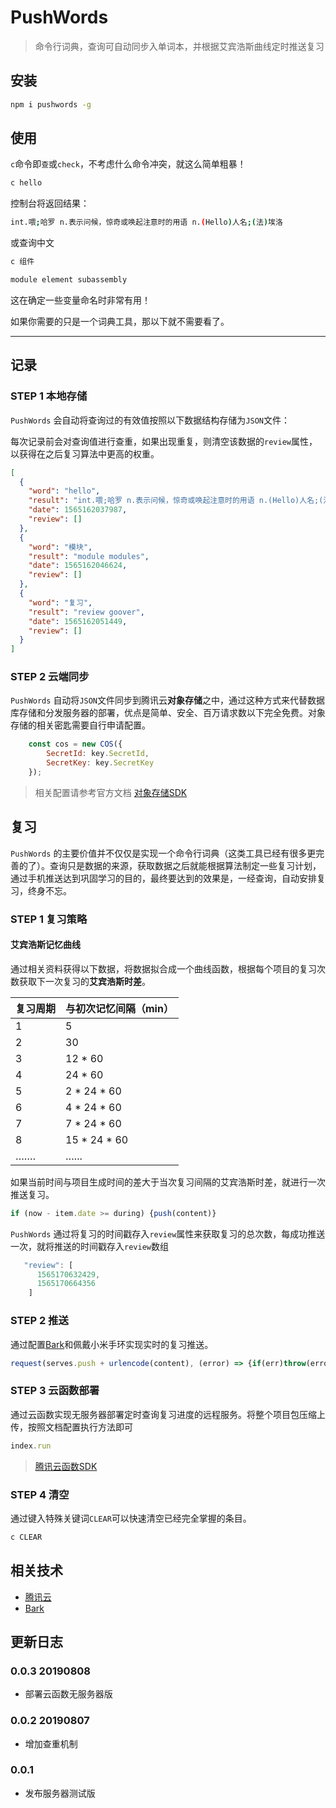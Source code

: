 # PushWords

> 命令行词典，查询可自动同步入单词本，并根据艾宾浩斯曲线定时推送复习

## 安装

```bash
npm i pushwords -g
```

## 使用

`c`命令即`查`或`check`，不考虑什么命令冲突，就这么简单粗暴！

```bash
c hello
```

控制台将返回结果：

```bash
int.喂;哈罗 n.表示问候，惊奇或唤起注意时的用语 n.(Hello)人名;(法)埃洛
```

或查询中文

```bash
c 组件
```

```bash
module element subassembly
```

这在确定一些变量命名时非常有用！

如果你需要的只是一个词典工具，那以下就不需要看了。

------

## 记录

### STEP 1 本地存储

`PushWords` 会自动将查询过的有效值按照以下数据结构存储为`JSON`文件：

每次记录前会对查询值进行查重，如果出现重复，则清空该数据的`review`属性，以获得在之后复习算法中更高的权重。

```json
[
  {
    "word": "hello",
    "result": "int.喂;哈罗 n.表示问候，惊奇或唤起注意时的用语 n.(Hello)人名;(法)埃洛",
    "date": 1565162037987,
    "review": []
  },
  {
    "word": "模块",
    "result": "module modules",
    "date": 1565162046624,
    "review": []
  },
  {
    "word": "复习",
    "result": "review goover",
    "date": 1565162051449,
    "review": []
  }
]
```

### STEP 2 云端同步

`PushWords` 自动将`JSON`文件同步到腾讯云**对象存储**之中，通过这种方式来代替数据库存储和分发服务器的部署，优点是简单、安全、百万请求数以下完全免费。对象存储的相关密匙需要自行申请配置。

```javascript
    const cos = new COS({
        SecretId: key.SecretId,
        SecretKey: key.SecretKey
    });
```

> 相关配置请参考官方文档 [对象存储SDK](https://cloud.tencent.com/document/product/436/8629)

## 复习

`PushWords`  的主要价值并不仅仅是实现一个命令行词典（这类工具已经有很多更完善的了）。查询只是数据的来源，获取数据之后就能根据算法制定一些复习计划，通过手机推送达到巩固学习的目的，最终要达到的效果是，一经查询，自动安排复习，终身不忘。

### STEP 1 复习策略

#### 艾宾浩斯记忆曲线	

通过相关资料获得以下数据，将数据拟合成一个曲线函数，根据每个项目的复习次数获取下一次复习的**艾宾浩斯时差**。

| 复习周期 | 与初次记忆间隔（min） |
| -------- | --------------------- |
| 1        | 5                     |
| 2        | 30                    |
| 3        | 12 * 60               |
| 4        | 24 * 60               |
| 5        | 2 * 24 * 60           |
| 6        | 4 * 24 * 60           |
| 7        | 7 * 24 * 60           |
| 8        | 15 * 24 * 60          |
| …….      | …...                  |

如果当前时间与项目生成时间的差大于当次复习间隔的艾宾浩斯时差，就进行一次推送复习。

```javascript
if (now - item.date >= during) {push(content)}
```

`PushWords`  通过将复习的时间戳存入`review`属性来获取复习的总次数，每成功推送一次，就将推送的时间戳存入`review`数组

```javascript
   "review": [
      1565170632429,
      1565170664356
    ]
```

### STEP 2 推送	

通过配置[Bark](https://github.com/Finb/Bark)和佩戴小米手环实现实时的复习推送。

```javascript
request(serves.push + urlencode(content), (error) => {if(err)throw(error)})
```

### STEP 3 云函数部署	

通过云函数实现无服务器部署定时查询复习进度的远程服务。将整个项目包压缩上传，按照文档配置执行方法即可

```javascript
index.run
```

> [腾讯云函数SDK](https://cloud.tencent.com/product/scf/getting-started)

### STEP 4  清空

通过键入特殊关键词`CLEAR`可以快速清空已经完全掌握的条目。

```bash
c CLEAR
```



## 相关技术

* [腾讯云](https://cloud.tencent.com)
* [Bark](https://github.com/Finb/Bark)



## 更新日志

### 0.0.3 20190808

* 部署云函数无服务器版

### 0.0.2 20190807
* 增加查重机制
### 0.0.1 
* 发布服务器测试版
